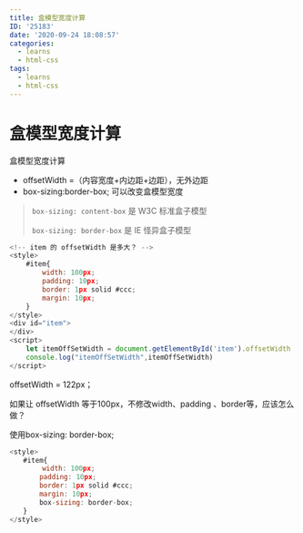 ```yaml
---
title: 盒模型宽度计算
ID: '25183'
date: '2020-09-24 18:08:57'
categories:
  - learns
  - html-css
tags:
  - learns
  - html-css
---
```


# 盒模型宽度计算

盒模型宽度计算

- offsetWidth =（内容宽度+内边距+边距），无外边距
- box-sizing:border-box; 可以改变盒模型宽度

> `box-sizing: content-box` 是 W3C 标准盒子模型
> 
> `box-sizing: border-box` 是 IE 怪异盒子模型

``` js 
<!-- item 的 offsetWidth 是多大？ -->
<style>
    #item{
        width: 100px;
        padding: 10px;
        border: 1px solid #ccc;
        margin: 10px;
    }
</style>
<div id="item">
</div>
<script>
    let itemOffSetWidth = document.getElementById('item').offsetWidth
    console.log("itemOffSetWidth",itemOffSetWidth)
</script>
```

offsetWidth = 122px；

如果让 offsetWidth 等于100px，不修改width、padding 、border等，应该怎么做？

使用box-sizing: border-box;

``` js 
<style>
　　#item{
   　　　width: 100px;
   　　 padding: 10px;
   　　 border: 1px solid #ccc;
  　　  margin: 10px;
  　　  box-sizing: border-box;
　　}
</style>
```
 
 
